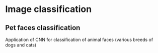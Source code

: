 # Image classification

## Pet faces classification
Application of CNN for classification of animal faces (various breeds of dogs and cats)
